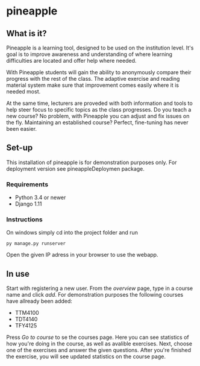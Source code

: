 
# pineapple

## What is it?
Pineapple is a learning tool, designed to be used on the institution level. It's goal is to improve
awareness and understanding of where learning difficulties are located and offer help where needed.

With Pineapple students will gain the ability to anonymously compare their progress with the rest of
the class. The adaptive exercise and reading material system make sure that improvement comes easily
where it is needed most.

At the same time, lecturers are proveded with both information and tools to help steer focus to specific
topics as the class progresses. Do you teach a new course? No problem, with Pineapple you can adjust and
fix issues on the fly. Maintaining an established course? Perfect, fine-tuning has never been easier.

## Set-up
This installation of pineapple is for demonstration purposes only. For deployment version see pineappleDeploymen package. 

### Requirements
* Python 3.4 or newer
* Django 1.11

### Instructions
On windows simply cd into the project folder and run
```
py manage.py runserver
```
Open the given IP adress in your browser to use the webapp.

## In use
Start with registering a new user. From the *overview* page, type in a course name and click *add*. For demonstration purposes the following courses have allready been added:
* TTM4100
* TDT4140
* TFY4125

Press *Go to course* to se the courses page. Here you can see statistics of how you're doing in the course, as well as avalible exercises. Next, choose one of the exercises and answer the given questions. After you're finished the exercise, you will see updated statistics on the course page.
